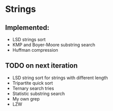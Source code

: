 Strings
===

## Implemented:
* LSD strings sort
* KMP and Boyer-Moore substring search
* Huffman compression

## TODO on next iteration
* LSD string sort for strings with different length
* Tripartite quick sort
* Ternary search tries
* Statistic substring search
* My own grep
* LZW